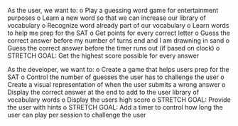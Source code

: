 As the user, we want to:
o  Play a guessing word game for entertainment purposes
o  Learn a new word so that we can increase our library of vocabulary
o  Recognize word already part of our vocabulary
o  Learn words to help me prep for the SAT
o  Get points for every correct letter
o  Guess the correct answer before my number of turns end and I am drawning in sand
o  Guess the correct answer before the timer runs out (if based on clock)
o  STRETCH GOAL: Get the highest score possible for every answer
 
 
As the developer, we want to:
o  Create a game that helps users prep for the SAT
o  Control the number of guesses the user has to challenge the user 
o  Create a visual representation of when the user submits a wrong answer
o  Display the correct answer at the end to add to the user library of vocabulary words
o  Display the users high score
o  STRETCH GOAL: Provide the user with hints
o  STRETCH GOAL: Add a timer to control how long the user can play per session to challenge the user